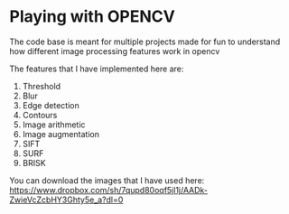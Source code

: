 # Playing with OPENCV

The code base is meant for multiple projects made for fun to understand how different image processing features work in opencv

The features that I have implemented here are:

1. Threshold
2. Blur
3. Edge detection
4. Contours
5. Image arithmetic
6. Image augmentation
7. SIFT
8. SURF
9. BRISK

You can download the images that I have used here: https://www.dropbox.com/sh/7qupd80oqf5jl1j/AADk-ZwieVcZcbHY3Ghty5e_a?dl=0


